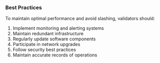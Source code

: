 ### Best Practices

To maintain optimal performance and avoid slashing, validators should:
1. Implement monitoring and alerting systems
2. Maintain redundant infrastructure
3. Regularly update software components
4. Participate in network upgrades
5. Follow security best practices
6. Maintain accurate records of operations
